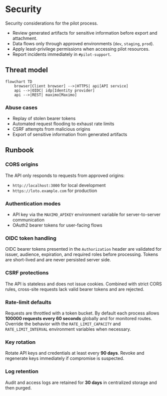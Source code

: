 # Security

Security considerations for the pilot process.

- Review generated artifacts for sensitive information before export and attachment.
- Data flows only through approved environments (`dev`, `staging`, `prod`).
- Apply least-privilege permissions when accessing pilot resources.
- Report incidents immediately in `#pilot-support`.

## Threat model

```mermaid
flowchart TD
    browser[Client browser] -->|HTTPS| api[API service]
    api -->|OIDC| idp[Identity provider]
    api -->|REST| maximo[Maximo]
```

### Abuse cases

- Replay of stolen bearer tokens
- Automated request flooding to exhaust rate limits
- CSRF attempts from malicious origins
- Export of sensitive information from generated artifacts

## Runbook

### CORS origins

The API only responds to requests from approved origins:

- `http://localhost:3000` for local development
- `https://loto.example.com` for production

### Authentication modes

- API key via the `MAXIMO_APIKEY` environment variable for server-to-server communication
- OAuth2 bearer tokens for user-facing flows

### OIDC token handling

OIDC bearer tokens presented in the `Authorization` header are validated for
issuer, audience, expiration, and required roles before processing. Tokens are
short-lived and are never persisted server side.

### CSRF protections

The API is stateless and does not issue cookies. Combined with strict CORS
rules, cross-site requests lack valid bearer tokens and are rejected.

### Rate-limit defaults

Requests are throttled with a token bucket. By default each process allows
**100000 requests every 60 seconds** globally and for monitored routes. Override
the behavior with the `RATE_LIMIT_CAPACITY` and `RATE_LIMIT_INTERVAL`
environment variables when necessary.

### Key rotation

Rotate API keys and credentials at least every **90 days**. Revoke and regenerate keys immediately if compromise is suspected.

### Log retention

Audit and access logs are retained for **30 days** in centralized storage and then purged.

